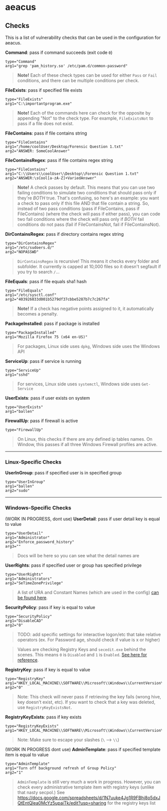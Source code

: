 # aeacus

## Checks

This is a list of vulnerability checks that can be used in the configuration for aeacus.


__Command__: pass if command succeeds (exit code `0`)
```
type="Command"
arg1="grep 'pam_history.so' /etc/pam.d/common-password"
```

> __Note!__ Each of these check types can be used for either `Pass` or `Fail` conditions, and there can be multiple conditions per check.

__FileExists__: pass if specified file exists
```
type="FileExists"
arg1="C:\importantprogram.exe"
```

> __Note!__ Each of the commands here can check for the opposite by appending "Not" to the check type. For example, `FileExistsNot` to pass if a file does not exist.

__FileContains__: pass if file contains string
```
type="FileContains"
arg1="/home/coolUser/Desktop/Forensic Question 1.txt"
arg2="ANSWER: SomeCoolAnswer"
```

__FileContainsRegex__: pass if file contains regex string
```
type="FileContains"
arg1="C:\\Users\\coolUser\\Desktop\\Forensic Question 1.txt"
arg2="ANSWER:\sCool[a-zA-Z]+VariedAnswer"
```

> __Note!__ A check passes by default. This means that you can use two failing conditions to simulate two conditions that should pass only if they're _BOTH_ true. That's confusing, so here's an example: you want a check to pass only if this file AND that file contain a string. So, instead of two pass conditions (pass if FileContains, pass if FileContains) (where the check will pass if either pass), you can code two fail conditions where the check will pass only if _BOTH_ fail conditions do not pass (fail if FileContainsNot, fail if FileContainsNot).

__DirContainsRegex__: pass if directory contains regex string
```
type="DirContainsRegex"
arg1="/etc/sudoers.d/"
arg2="NOPASSWD"
```
> `DirContainsRegex` is recursive! This means it checks every folder and subfolder. It currently is capped at 10,000 files so it doesn't segfault if you try to search `/`...

__FileEquals__: pass if file equals sha1 hash
```
type="FileEquals"
arg1="/etc/sysctl.conf"
arg2="403926033d001b5279df37cbbe5287b7c7c267fa"
```

> __Note!__ If a check has negative points assigned to it, it automatically becomes a penalty.

__PackageInstalled__: pass if package is installed
```
type="PackageInstalled"
arg1="Mozilla Firefox 75 (x64 en-US)"
```

> For packages, Linux side uses `dpkg`, Windows side uses the Windows API

__ServiceUp__: pass if service is running
```
type="ServiceUp"
arg1="sshd"
```

> For services, Linux side uses `systemctl`, Windows side uses `Get-Service`

__UserExists__: pass if user exists on system
```
type="UserExists"
arg1="ballen"
```


__FirewallUp__: pass if firewall is active
```
type="FirewallUp"
```

> On Linux, this checks if there are any defined ip tables names. On Window, this passes if all three Windows Firewall profiles are active.

<hr>

### Linux-Specific Checks

__UserInGroup__: pass if specified user is in specified group
```
type="UserInGroup"
arg1="ballen"
arg2="sudo"
```

<hr>

### Windows-Specific Checks

(WORK IN PROGRESS, dont use)
__UserDetail__: pass if user detail key is equal to value
```
type="UserDetail"
arg1="Administrator"
arg2="Enforce_password_history"
arg3=""
```

> Docs will be here so you can see what the detail names are

__UserRights__: pass if specified user or group has specified privilege
```
type="UserRights"
arg1="Administrators"
arg2="SeTimeZonePrivilege"
```

> A list of URA and Constant Names (which are used in the config) [can be found here](https://docs.microsoft.com/en-us/windows/security/threat-protection/security-policy-settings/user-rights-assignment).

__SecurityPolicy__: pass if key is equal to value
```
type="SecurityPolicy"
arg1="DisableCAD"
arg2="0"
```
> TODO: add specific settings for interactive logon/etc that take relative operators (ex. For Password age, should check if value is x or higher)

> Values are checking Registry Keys and `secedit.exe` behind the scenes. This means `0` is `Disabled` and `1` is `Enabled`. [See here for reference](securitypolicy.md).

__RegistryKey__: pass if key is equal to value
```
type="RegistryKey"
arg1="HKEY_LOCAL_MACHINE\\SOFTWARE\\Microsoft\\Windows\\CurrentVersion\\Policies\\System\\DisableCAD"
arg2="0"
```

> Note: This check will never pass if retrieving the key fails (wrong hive, key doesn't exist, etc). If you want to check that a key was deleted, use `RegistryKeyExistsNot`.

__RegistryKeyExists__: pass if key exists
```
type="RegistryKeyExists"
arg1="HKEY_LOCAL_MACHINE\\SOFTWARE\\Microsoft\\Windows\\CurrentVersion\\Policies\\System\\DisableCAD"
```
> Note: Make sure to escape your slashes (`\` --> `\\`)

(WORK IN PROGRESS dont use) __AdminTemplate__: pass if specified template item is equal to value
```
type="AdminTemplate"
arg1="Turn off background refresh of Group Policy"
arg2="1"
```
> `AdminTemplate` is still very much a work in progress. However, you can check every administrative template item with registry keys (unlike that nasty secpol.) See https://docs.google.com/spreadsheets/d/1N7uuke4Jg1R9FBhj8o5dxJQtEntQlea0McYz5upaiTk/edit?usp=sharing for the registry keys list
